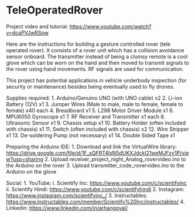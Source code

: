 # TeleOperatedRover

Project video and tutorial: https://www.youtube.com/watch?v=dcaPVJwRSpw

Here are the instructions for building a gesture controlled rover (tele operated rover). It consists of a rover unit which has a collision avoidance sensor onboard. The transmitter instead of being a clumsy remote is a cool glove which can be worn on the hand and then moved to transmit signals to the rover using hand movements. RF signals are used for communication.

This project has potential applications in vehicle underbody inspection (for security or maintenance) besides being eventually used to fly drones.

Supplies required:
	1. Arduino/Genuino UNO (with UNO cable) x2
	2. Li-ion Battery (12V) x1
	3. Jumper Wires (Male to male, male to female, female to female) x40 each
	4. Breadboard x1
	5. L298 Motor Driver Module x1
	6. MPU6050 Gyroscope x1
	7. RF Receiver and Transmitter x1 each
	8. Ultrasonic Sensor x1
	9. Chassis setup x1
	10. Battery Holder (often included with chassis) x1
	11. Switch (often included with chassis) x2
	12. Wire Stripper x1
	13. De-soldering Pump (not necessary) x1
	14. Double Sided Tape x1

Preparing the Arduino IDE:
	1. Download and link the VirtualWire library: https://drive.google.com/file/d/1F_sQFRT4lsN5dUKXJdckl21weMJFzy1P/view?usp=sharing
	2. Upload receiver_project_night_Analog_rovervideo.ino to the Arduino on the rover
	3. Upload transmitter_code_rovervideo.ino to the Arduino on the glove

Social:
	1. YouTube:
		i. Scientify Inc: https://www.youtube.com/c/scientifyinc
		ii. Scientify Hindi: https://www.youtube.com/c/scientifyhindi
	2. Instagram: https://www.instagram.com/scientifyinc_/
	3. Instructables: https://www.instructables.com/member/Scientify%20Inc/instructables/
	4. Linkedin: https://www.linkedin.com/in/arhangoyal/
